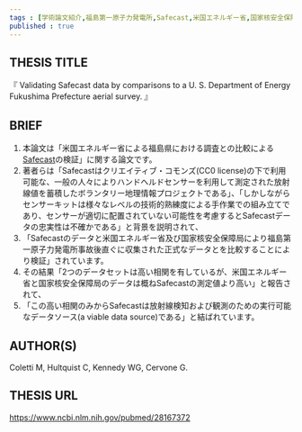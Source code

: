```yaml
---
tags : [学術論文紹介,福島第一原子力発電所,Safecast,米国エネルギー省,国家核安全保障局] 
published : true
---
```


## THESIS TITLE
『
Validating Safecast data by comparisons to a U. S. Department of Energy Fukushima Prefecture aerial survey.
』
  
## BRIEF


1. 本論文は「米国エネルギー省による福島県における調査との比較による[Safecast](http://blog.safecast.org/)の検証」に関する論文です。
1. 著者らは「Safecastはクリエイティブ・コモンズ(CC0 license)の下で利用可能な、一般の人々によりハンドヘルドセンサーを利用して測定された放射線値を蓄積したボランタリー地理情報プロジェクトである」、「しかしながらセンサーキットは様々なレベルの技術的熟練度による手作業での組み立てであり、センサーが適切に配置されていない可能性を考慮するとSafecastデータの忠実性は不確かである」と背景を説明されて、
1. 「Safecastのデータと米国エネルギー省及び国家核安全保障局により福島第一原子力発電所事故後直ぐに収集された正式なデータとを比較することにより検証」されています。
1. その結果「2つのデータセットは高い相関を有しているが、米国エネルギー省と国家核安全保障局のデータは概ねSafecastの測定値より高い」と報告されて、
1. 「この高い相関のみからSafecastは放射線検知および観測のための実行可能なデータソース(a viable data source)である」と結ばれています。







## AUTHOR(S)

Coletti M, Hultquist C, Kennedy WG, Cervone G.

## THESIS URL
[
https://www.ncbi.nlm.nih.gov/pubmed/28167372
](
https://www.ncbi.nlm.nih.gov/pubmed/28167372
)